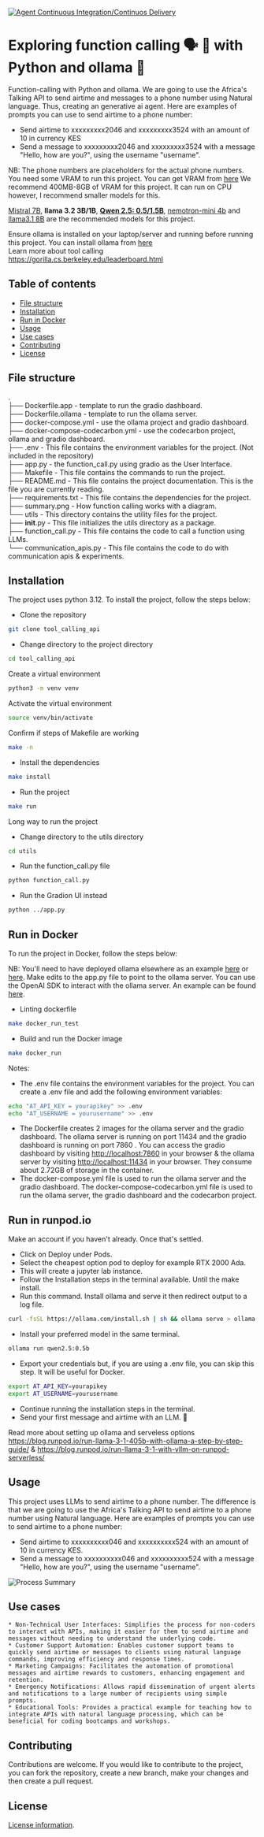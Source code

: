 [![Agent Continuous Integration/Continuos Delivery](https://github.com/Shuyib/tool_calling_api/actions/workflows/ci.yml/badge.svg)](https://github.com/Shuyib/tool_calling_api/actions/workflows/ci.yml)
# Exploring function calling 🗣️ 🤖 with Python and ollama 🦙
Function-calling with Python and ollama. We are going to use the Africa's Talking API to send airtime and messages to a phone number using Natural language. Thus, creating an generative ai agent. Here are examples of prompts you can use to send airtime to a phone number:
- Send airtime to xxxxxxxxx2046 and xxxxxxxxx3524 with an amount of 10 in currency KES
- Send a message to xxxxxxxxx2046 and xxxxxxxxx3524 with a message "Hello, how are you?", using the username "username".

NB: The phone numbers are placeholders for the actual phone numbers.
You need some VRAM to run this project. You can get VRAM from [here](https://vast.ai/)
We recommend 400MB-8GB of VRAM for this project. It can run on CPU however, I recommend smaller models for this.   

[Mistral 7B](https://ollama.com/library/mistral), **llama 3.2 3B/1B**, [**Qwen 2.5: 0.5/1.5B**](https://ollama.com/library/qwen2.5:1.5b), [nemotron-mini 4b](https://ollama.com/library/nemotron-mini) and [llama3.1 8B](https://ollama.com/library/llama3.1) are the recommended models for this project.    

Ensure ollama is installed on your laptop/server and running before running this project. You can install ollama from [here](ollama.com)   
Learn more about tool calling <https://gorilla.cs.berkeley.edu/leaderboard.html>


## Table of contents
- [File structure](#file-structure)
- [Installation](#installation)
- [Run in Docker](#run-in-docker)
- [Usage](#usage)
- [Use cases](#use-cases)
- [Contributing](#contributing)
- [License](#license)    


## File structure
.   
├── Dockerfile.app - template to run the gradio dashboard.   
├── Dockerfile.ollama - template to run the ollama server.       
├── docker-compose.yml - use the ollama project and gradio dashboard.   
├── docker-compose-codecarbon.yml - use the codecarbon project, ollama and gradio dashboard.   
├── .env - This file contains the environment variables for the project. (Not included in the repository)   
├── app.py - the function_call.py using gradio as the User Interface.    
├── Makefile - This file contains the commands to run the project.   
├── README.md - This file contains the project documentation. This is the file you are currently reading.       
├── requirements.txt - This file contains the dependencies for the project.  
├── summary.png - How function calling works with a diagram.   
└── utils - This directory contains the utility files for the project.      
    ├── __init__.py - This file initializes the utils directory as a package.    
    ├── function_call.py - This file contains the code to call a function using LLMs.       
    └── communication_apis.py - This file contains the code to do with communication apis & experiments.          
    
## Installation
The project uses python 3.12. To install the project, follow the steps below:    

- Clone the repository
```bash
git clone tool_calling_api
```
- Change directory to the project directory
```bash
cd tool_calling_api
```   
Create a virtual environment
```bash
python3 -m venv venv
```
Activate the virtual environment
```bash
source venv/bin/activate
```
Confirm if steps of Makefile are working
```bash
make -n
```

- Install the dependencies
```bash
make install
```
- Run the project

```bash
make run
```
Long way to run the project   

- Change directory to the utils directory
```bash
cd utils
```
- Run the function_call.py file
```bash
python function_call.py
```
- Run the Gradion UI instead
```bash
python ../app.py
```

## Run in Docker
To run the project in Docker, follow the steps below:

NB: You'll need to have deployed ollama elsewhere as an example [here](https://vast.ai/) or [here](https://runpod.io/). Make edits to the app.py file to point to the ollama server. You can use the OpenAI SDK to interact with the ollama server. An example can be found [here](https://github.com/pooyahrtn/RunpodOllama).

- Linting dockerfile

```bash
make docker_run_test
```

- Build and run the Docker image

```bash
make docker_run
```

Notes:
-  The .env file contains the environment variables for the project. You can create a .env file and add the following environment variables: 

```bash
echo "AT_API_KEY = yourapikey" >> .env
echo "AT_USERNAME = yourusername" >> .env
```
- The Dockerfile creates 2 images for the ollama server and the gradio dashboard. The ollama server is running on port 11434 and the gradio dashboard is running on port 7860 . You can access the gradio dashboard by visiting <http://localhost:7860> in your browser & the ollama server by visiting <http://localhost:11434> in your browser. They consume about 2.72GB of storage in the container.       
- The docker-compose.yml file is used to run the ollama server and the gradio dashboard. The docker-compose-codecarbon.yml file is used to run the ollama server, the gradio dashboard and the codecarbon project.   


## Run in runpod.io
Make an account if you haven't already. Once that's settled.    

- Click on Deploy under Pods.   
- Select the cheapest option pod to deploy for example RTX 2000 Ada.    
- This will create a jupyter lab instance.   
- Follow the Installation steps in the terminal available. Until the make install.    
- Run this command. Install ollama and serve it then redirect output to a log file.    

```bash
curl -fsSL https://ollama.com/install.sh | sh && ollama serve > ollama.log 2>&1 &
```
- Install your preferred model in the same terminal.     

```bash
ollama run qwen2.5:0.5b
```
- Export your credentials but, if you are using a .env file, you can skip this step. It will be useful for Docker.   

```bash
export AT_API_KEY=yourapikey
export AT_USERNAME=yourusername
```
- Continue running the installation steps in the terminal.    
- Send your first message and airtime with an LLM. 🌠     

Read more about setting up ollama and serveless options <https://blog.runpod.io/run-llama-3-1-405b-with-ollama-a-step-by-step-guide/> & <https://blog.runpod.io/run-llama-3-1-with-vllm-on-runpod-serverless/>    

## Usage
This project uses LLMs to send airtime to a phone number. The difference is that we are going to use the Africa's Talking API to send airtime to a phone number using Natural language. Here are examples of prompts you can use to send airtime to a phone number:    
- Send airtime to xxxxxxxxxx046 and xxxxxxxxxx524 with an amount of 10 in currency KES.   
- Send a message to xxxxxxxxxx046 and xxxxxxxxxx524 with a message "Hello, how are you?", using the username "username".

![Process Summary](summary.png)

## Use cases
    * Non-Technical User Interfaces: Simplifies the process for non-coders to interact with APIs, making it easier for them to send airtime and messages without needing to understand the underlying code.    
    * Customer Support Automation: Enables customer support teams to quickly send airtime or messages to clients using natural language commands, improving efficiency and response times.    
    * Marketing Campaigns: Facilitates the automation of promotional messages and airtime rewards to customers, enhancing engagement and retention.    
    * Emergency Notifications: Allows rapid dissemination of urgent alerts and notifications to a large number of recipients using simple prompts.    
    * Educational Tools: Provides a practical example for teaching how to integrate APIs with natural language processing, which can be beneficial for coding bootcamps and workshops.    

## Contributing
Contributions are welcome. If you would like to contribute to the project, you can fork the repository, create a new branch, make your changes and then create a pull request.

## License
[License information](https://github.com/Shuyib/tool_calling_api/blob/main/LICENSE).

